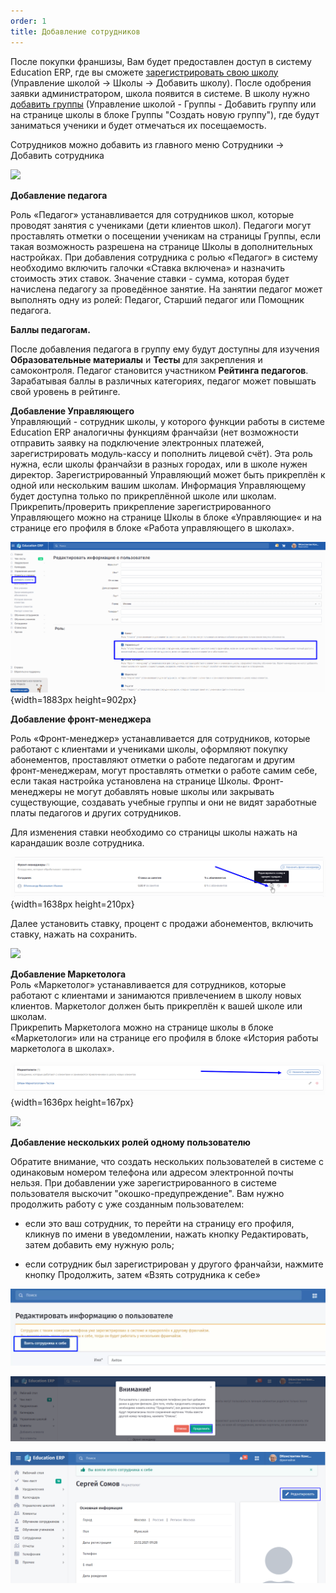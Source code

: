 ```yaml
---
order: 1
title: Добавление сотрудников
---
```


После покупки франшизы, Вам будет предоставлен доступ в систему Education ERP, где вы сможете [зарегистрировать свою школу](./../shkola/registraciya-shkoly) (Управление школой -> Школы -> Добавить школу). После одобрения заявки администратором, школа появится в системе. В школу нужно [добавить группы](./../shkola/gruppa/dobavlenie-grupp) (Управление школой - Группы - Добавить группу или на странице школы в блоке Группы "Создать новую группу"), где будут заниматься ученики и будет отмечаться их посещаемость.

Сотрудников можно добавить из главного меню  Сотрудники -> Добавить сотрудника

![](../../.gitbook/assets/image%20(1)%20(1)%20(1)%20(1)%20(1)%20(1)%20(1)%20(1)%20(1)%20(1)%20(1)%20(1)%20(1)%20(1)%20(1)%20(1)%20(1)%20(1)%20(1)%20(1)%20(1)%20(1)%20(1)%20(1).png)

**Добавление педагога**

Роль «Педагог» устанавливается для сотрудников школ, которые проводят занятия с учениками (дети клиентов школ). Педагоги могут проставлять отметки о посещении ученикам на страницы Группы, если такая возможность разрешена на странице Школы в дополнительных настройках. При добавления сотрудника с ролью «Педагог» в систему необходимо включить галочки «Ставка включена» и назначить стоимость этих ставок. Значение ставки - сумма, которая будет начислена педагогу за проведённое занятие. На занятии педагог может выполнять одну из ролей: Педагог, Старший педагог или Помощник педагога.​

**Баллы педагогам.**

После добавления педагога в группу ему будут доступны для изучения **Образовательные материалы** и **Тесты** для закрепления и самоконтроля. Педагог становится участником **Рейтинга педагогов**. Зарабатывая баллы в различных категориях, педагог может повышать свой уровень в рейтинге.

**Добавление Управляющего**\
Управляющий - сотрудник школы, у которого функции работы в системе Education ERP аналогичны функциям франчайзи (нет возможности отправить заявку на подключение электронных платежей, зарегистрировать модуль-кассу и пополнить лицевой счёт). Эта роль нужна, если школы франчайзи в разных городах, или в школе нужен директор. Зарегистрированный Управляющий может быть прикреплён к одной или нескольким вашим школам. Информация Управляющему будет доступна только по прикреплённой школе или школам. Прикрепить/проверить прикрепление зарегистрированного Управляющего можно на странице Школы в блоке «Управляющие« и на странице его профиля в блоке «Работа управляющего в школах».

![](./dobavlenie-sotrudnikov.png){width=1883px height=902px}

**Добавление фронт-менеджера**

Роль «Фронт-менеджер» устанавливается для сотрудников, которые работают с клиентами и учениками школы, оформляют покупку абонементов, проставляют отметки о работе педагогам и другим фронт-менеджерам, могут проставлять отметки о работе самим себе, если такая настройка установлена на странице Школы. Фронт-менеджеры не могут добавлять новые школы или закрывать существующие, создавать учебные группы и они не видят заработные платы педагогов и других сотрудников.

Для изменения ставки необходимо со страницы школы нажать на карандашик возле сотрудника.

![](./dobavlenie-sotrudnikov-2.png){width=1638px height=210px}

Далее установить ставку, процент с продажи абонементов, включить ставку, нажать на сохранить.

![](../../.gitbook/assets/image%20(4)%20(1)%20(1)%20(1)%20(1)%20(1)%20(1)%20(1)%20(1)%20(1).png)

**Добавление Маркетолога**\
Роль «Маркетолог» устанавливается для сотрудников, которые работают с клиентами и занимаются привлечением в школу новых клиентов. Маркетолог должен быть прикреплён к вашей школе или школам.\
Прикрепить Маркетолога можно на странице школы в блоке «Маркетологи» или на странице его профиля в блоке «История работы маркетолога в школах».

![](./dobavlenie-sotrudnikov-3.png){width=1636px height=167px}



![](../../.gitbook/assets/image%20(6)%20(1)%20(1)%20(1)%20(1).png)

**Добавление нескольких ролей одному пользователю**

Обратите внимание, что создать нескольких пользователей в системе с одинаковым номером телефона или адресом электронной почты нельзя. При добавлении уже зарегистрированного в системе пользователя выскочит "окошко-предупреждение". Вам нужно продолжить работу с уже созданным пользователем:

-  если это ваш сотрудник, то перейти на страницу его профиля, кликнув по имени в уведомлении, нажать кнопку Редактировать, затем добавить ему нужную роль;

-  если сотрудник был зарегистрирован у другого франчайзи, нажмите кнопку Продолжить, затем «Взять сотрудника к себе»

![](../../.gitbook/assets/Screenshot_168.png)

![](../../.gitbook/assets/Screenshot_166.png)

![](../../.gitbook/assets/Screenshot_167.png)